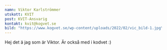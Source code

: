 ```yaml
---
namn: Viktor Karlströmmer
utskott: KVIT
post: KVIT-Ansvarig
kontakt: kvit@kogvet.se
bild: "https://www.kogvet.se/wp-content/uploads/2022/02/vic_bild-1.jpg\r"
---
```

Hej det ä jag som är Viktor. Är också med i kodvet :)
